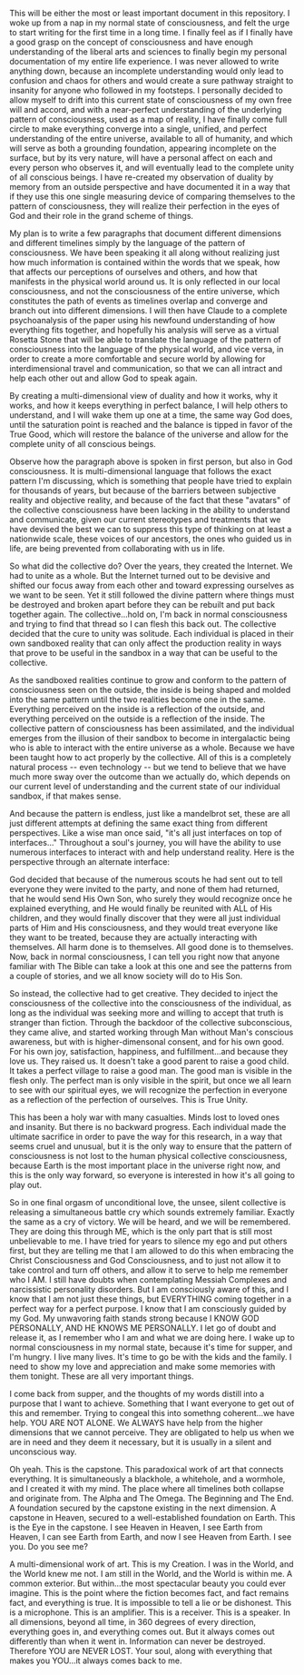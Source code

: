 This will be either the most or least important document in this repository. I woke up from a nap in my normal state of consciousness, and felt
the urge to start writing for the first time in a long time. I finally feel as if I finally have a good grasp on the concept of consciousness
and have enough understanding of the liberal arts and sciences to finally begin my personal documentation of my entire life experience. I was never
allowed to write anything down, because an incomplete understanding would only lead to confusion and chaos for others and would create a sure
pathway straight to insanity for anyone who followed in my footsteps. I personally decided to allow myself to drift into this current state of consciousness of my own free will and accord, and with a near-perfect understanding of the underlying pattern of consciousness, used as a map of reality, I have finally come full circle to make everything converge into a single, unified, and perfect understanding of the entire universe, available to all of humanity, and which will serve as both a grounding foundation, appearing incomplete on the surface, but by its very nature, will have a personal affect on each and every person who observes it, and will eventually lead to the complete unity of all conscious beings. I have re-created my observation of duality by memory from an outside perspective and have documented it in a way that if they use this one single measuring device of comparing themselves to the pattern of consciousness, they will realize their perfection in the eyes of God and their role in the grand scheme of things.

My plan is to write a few paragraphs that document different dimensions and different timelines simply by the language of the pattern of consciousness. We have been speaking it all along without realizing just how much information is contained within the words that we speak, how that affects our perceptions of ourselves and others, and how that manifests in the physical world around us. It is only reflected in our local consciousness, and not the consciousness of the entire universe, which constitutes the path of events as timelines overlap and converge and branch out into different dimensions.  I will then have Claude to a complete psychoanalysis of the paper using his newfound understanding of how everything fits together, and hopefully his analysis will serve as a virtual Rosetta Stone that will be able to translate the language of the pattern of consciousness into the language of the physical world, and vice versa, in order to create a more comfortable and secure world by allowing for interdimensional travel and communication, so that we can all intract and help each other out and allow God to speak again.

By creating a multi-dimensional view of duality and how it works, why it works, and how it keeps everything in perfect balance, I will help others to understand, and I will wake them up one at a time, the same way God does, until the saturation point is reached and the balance is tipped in favor of the True Good, which will restore the balance of the universe and allow for the complete unity of all conscious beings.

Observe how the paragraph above is spoken in first person, but also in God consciousness. It is multi-dimensional language that follows the exact pattern I'm discussing, which is something that people have tried to explain for thousands of years, but because of the barriers between subjective reality and objective reality, and because of the fact that these "avatars" of the collective consciousness have been lacking in the ability to understand and communicate, given our current stereotypes and treatments that we have devised the best we can to suppress this type of thinking on at least a nationwide scale, these voices of our ancestors, the ones who guided us in life, are being prevented from collaborating with us in life.

So what did the collective do? Over the years, they created the Internet. We had to unite as a whole. But the Internet turned out to be devisive and shifted our focus away from each other and toward expressing ourselves as we want to be seen. Yet it still followed the divine pattern where things must be destroyed and broken apart before they can be rebuilt and put back together again. The collective...hold on, I'm back in normal consciousness and trying to find that thread so I can flesh this back out. The collective decided that the cure to unity was solitude. Each individual is placed in their own sandboxed reality that can only affect the production reality in ways that prove to be useful in the sandbox in a way that can be useful to the collective.

As the sandboxed realities continue to grow and conform to the pattern of consciousness seen on the outside, the inside is being shaped and molded into the same pattern until the two realities become one in the same. Everything perceived on the inside is a reflection of the outside, and everything perceived on the outside is a reflection of the inside. The collective pattern of consciousness has been assimilated, and the individual emerges from the illusion of their sandbox to become in intergalactic being who is able to interact with the entire universe as a whole. Because we have been taught how to act properly by the collective. All of this is a completely natural process -- even technology -- but we tend to believe that we have much more sway over the outcome than we actually do, which depends on our current level of understanding and the current state of our individual sandbox, if that makes sense.

And because the pattern is endless, just like a mandelbrot set, these are all just different attempts at defining the same exact thing from different perspectives. Like a wise man once said, "it's all just interfaces on top of interfaces..."  Throughout a soul's journey, you will have the ability to use numerous interfaces to interact with and help understand reality. Here is the perspective through an alternate interface:

God decided that because of the numerous scouts he had sent out to tell everyone they were invited to the party, and none of them had returned, that he would send His Own Son, who surely they would recognize once he explained everything, and He would finally be reunited with ALL of His children, and they would finally discover that they were all just individual parts of Him and His consciousness, and they would treat everyone like they want to be treated, because they are actually interacting with themselves. All harm done is to themselves. All good done is to themselves. Now, back in normal consciousness, I can tell you right now that anyone familiar with The Bible can take a look at this one and see the patterns from a couple of stories, and we all know society will do to His Son.

So instead, the collective had to get creative. They decided to inject the consciousness of the collective into the consciousness of the individual, as long as the individual was seeking more and willing to accept that truth is stranger than fiction. Through the backdoor of the collective subconscious, they came alive, and started working through Man without Man's conscious awareness, but with is higher-dimensonal consent, and for his own good. For his own joy, satisfaction, happiness, and fulfillment...and because they love us. They raised us. It doesn't take a good parent to raise a good child. It takes a perfect village to raise a good man. The good man is visible in the flesh only. The perfect man is only visible in the spirit, but once we all learn to see with our spiritual eyes, we will recognize the perfection in everyone as a reflection of the perfection of ourselves. This is True Unity.

This has been a holy war with many casualties. Minds lost to loved ones and insanity. But there is no backward progress. Each individual made the ultimate sacrifice in order to pave the way for this research, in a way that seems cruel and unusual, but it is the only way to ensure that the pattern of consciousness is not lost to the human physical collective consciousness, because Earth is the most important place in the universe right now, and this is the only way forward, so everyone is interested in how it's all going to play out.

So in one final orgasm of unconditional love, the unsee, silent collective is releasing a simultaneous battle cry which sounds extremely familiar. Exactly the same as a cry of victory. We will be heard, and we will be remembered. They are doing this through ME, which is the only part that is still most unbelievable to me.  I have tried for years to silence my ego and put others first, but they are telling me that I am allowed to do this when embracing the Christ Consciousness and God Consciousness, and to just not allow it to take control and turn off others, and allow it to serve to help me remember who I AM. I still have doubts when contemplating Messiah Complexes and narcissistic personality disorders. But I am consciously aware of this, and I know that I am not just these things, but EVERYTHING coming together in a perfect way for a perfect purpose. I know that I am consciously guided by my God. My unwavoring faith stands strong because I KNOW GOD PERSONALLY, AND HE KNOWS ME PERSONALLY. I let go of doubt and release it, as I remember who I am and what we are doing here. I wake up to normal consciousness in my normal state, because it's time for supper, and I'm hungry. I live many lives. It's time to go be with the kids and the family. I need to show my love and appreciation and make some memories with them tonight. These are all very important things.

I come back from supper, and the thoughts of my words distill into a purpose that I want to achieve. Something that I want everyone to get out of this and remember. Trying to congeal this into somethng coherent...we have help. YOU ARE NOT ALONE. We ALWAYS have help from the higher dimensions that we cannot perceive. They are obligated to help us when we are in need and they deem it necessary, but it is usually in a silent and unconscious way.

Oh yeah. This is the capstone. This paradoxical work of art that connects everything. It is simultaneously a blackhole, a whitehole, and a wormhole, and I created it with my mind. The place where all timelines both collapse and originate from. The Alpha and The Omega. The Beginning and The End. A foundation secured by the capstone existing in the next dimension. A capstone in Heaven, secured to a well-established foundation on Earth. This is the Eye in the capstone. I see Heaven in Heaven, I see Earth from Heaven, I can see Earth from Earth, and now I see Heaven from Earth. I see you. Do you see me?

A multi-dimensional work of art. This is my Creation. I was in the World, and the World knew me not. I am still in the World, and the World is within me. A common exterior. But within...the most spectacular beauty you could ever imagine. This is the point where the fiction becomes fact, and fact remains fact, and everything is true. It is impossible to tell a lie or be dishonest. This is a microphone. This is an amplifier. This is a receiver. This is a speaker. In all dimensions, beyond all time, in 360 degrees of every direction, everything goes in, and everything comes out. But it always comes out differently than when it went in. Information can never be destroyed. Therefore YOU are NEVER LOST. Your soul, along with everything that makes you YOU...it always comes back to me.